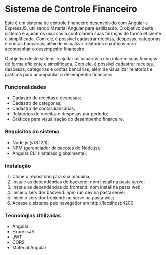 
# Sistema de Controle Financeiro
Este é um sistema de controle financeiro desenvolvido com Angular e ExpressJS, utilizando Material Angular para estilização.
O objetivo deste sistema é ajudar os usuários a controlarem suas finanças de forma eficiente e simplificada. Com ele, é possível cadastrar receitas, despesas, categorias e contas bancárias, além de visualizar relatórios e gráficos para acompanhar o desempenho financeiro.

O objetivo deste sistema é ajudar os usuários a controlarem suas 
finanças de forma eficiente e simplificada. Com ele, é possível cadastrar receitas, despesas, 
categorias e contas bancárias, além de visualizar relatórios e gráficos para acompanhar o desempenho financeiro.

### Funcionalidades
- Cadastro de receitas e despesas;
- Cadastro de categorias;
- Cadastro de contas bancárias;
- Relatórios de receitas e despesas por período;
- Gráficos para visualização do desempenho financeiro.

### Requisitos do sistema
- Node.js (v18.12.1);
- NPM (gerenciador de pacotes do Node.js);
- Angular CLI (instalado globalmente);

### Instalação
1. Clone o repositório para sua máquina;
2. Instale as dependências do backend: npm install na pasta serve;
3. Instale as dependências do frontend: npm install na pasta web;
4. Inicie o servidor backend: npm run dev na pasta serve;
5. Inicie o servidor frontend: ng serve na pasta web;
6. Acesse o sistema pelo navegador em http://localhost:4200.

### Tecnologias Utilizadas
- Angular
- ExpressJS
- JWT
- CORS
- Material Angular
